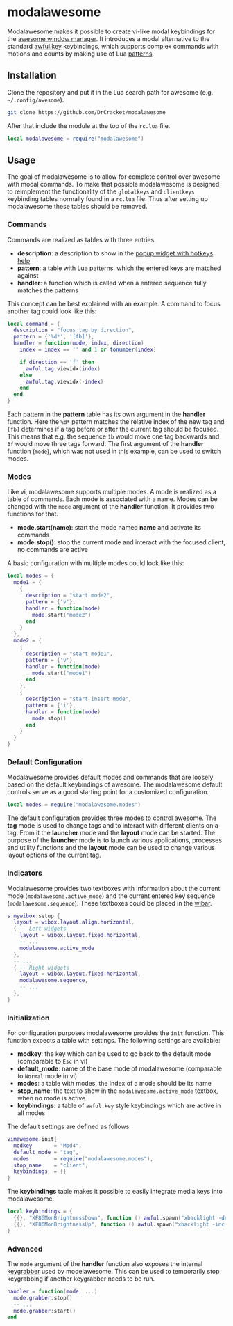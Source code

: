 # modalawesome
Modalawesome makes it possible to create vi-like modal keybindings for the
[awesome window manager](https://awesomewm.org/). It introduces a modal
alternative to the standard
[awful.key](https://awesomewm.org/doc/api/libraries/awful.key.html)
keybindings, which supports complex commands with motions and counts by making
use of Lua [patterns](https://www.lua.org/manual/5.3/manual.html#6.4.1).

## Installation
Clone the repository and put it in the Lua search path for awesome 
(e.g. `~/.config/awesome`).

```sh
git clone https://github.com/DrCracket/modalawesome
```

After that include the module at the top of the `rc.lua` file.

```lua
local modalawesome = require("modalawesome")
```

## Usage

The goal of modalawesome is to allow for complete control over awesome with
modal commands. To make that possible modalawesome is designed to reimplement
the functionality of the `globalkeys` and `clientkeys` keybinding tables
normally found in a `rc.lua` file. Thus after setting up modalawesome these
tables should be removed.

### Commands

Commands are realized as tables with three entries.

* **description**: a description to show in the [popup widget with hotkeys
  help](https://awesomewm.org/doc/api/libraries/awful.hotkeys_popup.widget.html#show_help)
* **pattern**: a table with Lua patterns, which the entered keys are matched
  against
* **handler**: a function which is called when a entered sequence fully matches
  the patterns

This concept can be best explained with an example. A command to focus another
tag could look like this:

```lua
local command = {
  description = "focus tag by direction",
  pattern = {'%d*', '[fb]'},
  handler = function(mode, index, direction)
    index = index == '' and 1 or tonumber(index)

    if direction == 'f' then
      awful.tag.viewidx(index)
    else
      awful.tag.viewidx(-index)
    end
  end
}
```

Each pattern in the **pattern** table has its own argument in the **handler**
function. Here the `%d*` pattern matches the relative index of the new tag and
`[fb]` determines if a tag before or after the current tag should be focused.
This means that e.g. the sequence `1b` would move one tag backwards and `3f`
would move three tags forward. The first argument of the **handler** function
(`mode`), which was not used in this example, can be used to switch modes.

### Modes

Like vi, modalawesome supports multiple modes. A mode is realized as a table of
commands. Each mode is associated with a name. Modes can be changed with the
`mode` argument of the **handler** function. It provides two functions for
that.

* **mode.start(name)**: start the mode named **name** and activate its commands
* **mode.stop()**: stop the current mode and interact with the focused client,
  no commands are active

A basic configuration with multiple modes could look like this:

```lua
local modes = {
  mode1 = {
  	{
      description = "start mode2",
      pattern = {'v'},
      handler = function(mode)
      	mode.start("mode2")
      end
    }
  },
  mode2 = {
  	{
      description = "start mode1",
      pattern = {'v'},
      handler = function(mode)
      	mode.start("mode1")
      end
    },
    {
      description = "start insert mode",
      pattern = {'i'},
      handler = function(mode)
      	mode.stop()
      end
    }
  }
}
```

### Default Configuration

Modalawesome provides default modes and commands that are loosely based on the
default keybindings of awesome. The modalawesome default controls serve
as a good starting point for a customized configuration.

```lua
local modes = require("modalawesome.modes")
```

The default configuration provides three modes to control awesome. The **tag**
mode is used to change tags and to interact with different clients on a tag.
From it the **launcher** mode and the **layout** mode can be started. The
purpose of the **launcher** mode is to launch various applications, processes
and utility functions and the **layout** mode can be used to change various
layout options of the current tag.

### Indicators

Modalawesome provides two textboxes with information about the current mode
(`modalawesome.active_mode`) and the current entered key sequence
(`modalawesome.sequence`). These textboxes could be placed in the
[wibar](https://awesomewm.org/doc/api/classes/awful.wibar.html#).

```Lua
s.mywibox:setup {
  layout = wibox.layout.align.horizontal,
  { -- Left widgets
    layout = wibox.layout.fixed.horizontal,
    -- ...
    modalawesome.active_mode
  },
  -- ...
  { -- Right widgets
    layout = wibox.layout.fixed.horizontal,
    modalawesome.sequence,
    -- ...
  },
}
```
### Initialization

For configuration purposes modalawesome provides the `init` function. This
function expects a table with settings. The following settings are available:

* **modkey**: the key which can be used to go back to the default mode
  (comparable to `Esc` in vi)
* **default_mode**: name of the base mode of modalawesome (comparable to
  `Normal` mode in vi)
* **modes**: a table with modes, the index of a mode should be its name
* **stop_name**: the text to show in the `modalaweosme.active_mode` textbox,
  when no mode is active
* **keybindings**: a table of `awful.key` style keybindings which are active in
  all modes

The default settings are defined as follows:

```lua
vimawesome.init{
  modkey       = "Mod4",
  default_mode = "tag",
  modes        = require("modalawesome.modes"),
  stop_name    = "client",
  keybindings  = {}
}
```

The **keybindings** table makes it possible to easily integrate media keys into
modalawesome.

```Lua
local keybindings = {
  {{}, "XF86MonBrightnessDown", function () awful.spawn("xbacklight -dec 10") end},
  {{}, "XF86MonBrightnessUp", function () awful.spawn("xbacklight -inc 10") end},
}
```
### Advanced

The `mode` argument of the **handler** function also exposes the internal
[keygrabber](https://awesomewm.org/doc/api/classes/awful.keygrabber.html) used
by modelawesome. This can be used to temporarily stop keygrabbing if another
keygrabber needs to be run.

```lua
handler = function(mode, ...)
  mode.grabber:stop()
  -- ...
  mode.grabber:start()
end
```
